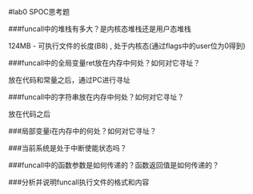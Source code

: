 #lab0 SPOC思考题


###funcall中的堆栈有多大？是内核态堆栈还是用户态堆栈

124MB - 可执行文件的长度(B8) , 处于内核态(通过flags中的user位为0得到)

###funcall中的全局变量ret放在内存中何处？如何对它寻址？

放在代码和常量之后，通过PC进行寻址

###funcall中的字符串放在内存中何处？如何对它寻址？

放在代码之后

###局部变量i在内存中的何处？如何对它寻址？



###当前系统是处于中断使能状态吗？



###funcall中的函数参数是如何传递的？函数返回值是如何传递的？



###分析并说明funcall执行文件的格式和内容 　



